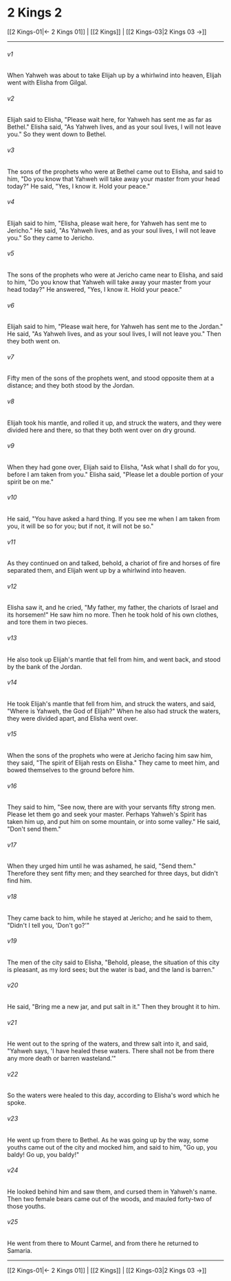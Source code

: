 # 2 Kings 2

[[2 Kings-01|← 2 Kings 01]] | [[2 Kings]] | [[2 Kings-03|2 Kings 03 →]]
***



###### v1 
When Yahweh was about to take Elijah up by a whirlwind into heaven, Elijah went with Elisha from Gilgal. 

###### v2 
Elijah said to Elisha, "Please wait here, for Yahweh has sent me as far as Bethel." Elisha said, "As Yahweh lives, and as your soul lives, I will not leave you." So they went down to Bethel. 

###### v3 
The sons of the prophets who were at Bethel came out to Elisha, and said to him, "Do you know that Yahweh will take away your master from your head today?" He said, "Yes, I know it. Hold your peace." 

###### v4 
Elijah said to him, "Elisha, please wait here, for Yahweh has sent me to Jericho." He said, "As Yahweh lives, and as your soul lives, I will not leave you." So they came to Jericho. 

###### v5 
The sons of the prophets who were at Jericho came near to Elisha, and said to him, "Do you know that Yahweh will take away your master from your head today?" He answered, "Yes, I know it. Hold your peace." 

###### v6 
Elijah said to him, "Please wait here, for Yahweh has sent me to the Jordan." He said, "As Yahweh lives, and as your soul lives, I will not leave you." Then they both went on. 

###### v7 
Fifty men of the sons of the prophets went, and stood opposite them at a distance; and they both stood by the Jordan. 

###### v8 
Elijah took his mantle, and rolled it up, and struck the waters, and they were divided here and there, so that they both went over on dry ground. 

###### v9 
When they had gone over, Elijah said to Elisha, "Ask what I shall do for you, before I am taken from you." Elisha said, "Please let a double portion of your spirit be on me." 

###### v10 
He said, "You have asked a hard thing. If you see me when I am taken from you, it will be so for you; but if not, it will not be so." 

###### v11 
As they continued on and talked, behold, a chariot of fire and horses of fire separated them, and Elijah went up by a whirlwind into heaven. 

###### v12 
Elisha saw it, and he cried, "My father, my father, the chariots of Israel and its horsemen!" He saw him no more. Then he took hold of his own clothes, and tore them in two pieces. 

###### v13 
He also took up Elijah's mantle that fell from him, and went back, and stood by the bank of the Jordan. 

###### v14 
He took Elijah's mantle that fell from him, and struck the waters, and said, "Where is Yahweh, the God of Elijah?" When he also had struck the waters, they were divided apart, and Elisha went over. 

###### v15 
When the sons of the prophets who were at Jericho facing him saw him, they said, "The spirit of Elijah rests on Elisha." They came to meet him, and bowed themselves to the ground before him. 

###### v16 
They said to him, "See now, there are with your servants fifty strong men. Please let them go and seek your master. Perhaps Yahweh's Spirit has taken him up, and put him on some mountain, or into some valley." He said, "Don't send them." 

###### v17 
When they urged him until he was ashamed, he said, "Send them." Therefore they sent fifty men; and they searched for three days, but didn't find him. 

###### v18 
They came back to him, while he stayed at Jericho; and he said to them, "Didn't I tell you, 'Don't go?'" 

###### v19 
The men of the city said to Elisha, "Behold, please, the situation of this city is pleasant, as my lord sees; but the water is bad, and the land is barren." 

###### v20 
He said, "Bring me a new jar, and put salt in it." Then they brought it to him. 

###### v21 
He went out to the spring of the waters, and threw salt into it, and said, "Yahweh says, 'I have healed these waters. There shall not be from there any more death or barren wasteland.'" 

###### v22 
So the waters were healed to this day, according to Elisha's word which he spoke. 

###### v23 
He went up from there to Bethel. As he was going up by the way, some youths came out of the city and mocked him, and said to him, "Go up, you baldy! Go up, you baldy!" 

###### v24 
He looked behind him and saw them, and cursed them in Yahweh's name. Then two female bears came out of the woods, and mauled forty-two of those youths. 

###### v25 
He went from there to Mount Carmel, and from there he returned to Samaria.

***
[[2 Kings-01|← 2 Kings 01]] | [[2 Kings]] | [[2 Kings-03|2 Kings 03 →]]
